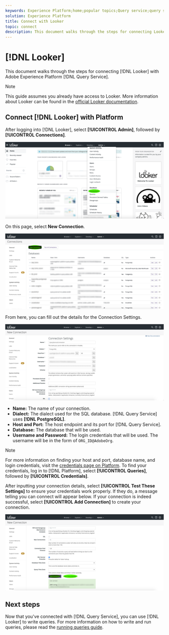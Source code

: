 ```yaml
---
keywords: Experience Platform;home;popular topics;Query service;query service;Looker;looker;connect to query service;
solution: Experience Platform
title: Connect with Looker
topic: connect
description: This document walks through the steps for connecting Looker with Adobe Experience Platform Query Service.
---
```


# [!DNL Looker]

This document walks through the steps for connecting [!DNL Looker] with Adobe Experience Platform [!DNL Query Service].

>[!NOTE]
>
> This guide assumes you already have access to Looker. More information about Looker can be found in the [official Looker documentation](https://docs.looker.com/).

## Connect [!DNL Looker] with Platform

After logging into [!DNL Looker], select **[!UICONTROL Admin]**, followed by **[!UICONTROL Connections]**.

![](../images/clients/looker/click-admin-connections.png)

On this page, select **New Connection**.

![](../images/clients/looker/click-new-connection.png)
   
From here, you can fill out the details for the Connection Settings.

![](../images/clients/looker/new-connection.png)

- **Name:** The name of your connection.
- **Dialect:** The dialect used for the SQL database. [!DNL Query Service] uses **[!DNL PostgreSQL]**.
- **Host and Port:** The host endpoint and its port for [!DNL Query Service]. 
- **Database:** The database that will be used. 
- **Username and Password:** The login credentials that will be used. The username will be in the form of `ORG_ID@AdobeOrg`. 

>[!NOTE]
>
>For more information on finding your host and port, database name, and login credentials, visit the [credentials page on Platform](https://platform.adobe.com/query/configuration). To find your credentials, log in to [!DNL Platform], select **[!UICONTROL Queries]**, followed by **[!UICONTROL Credentials]**.

After inputting your connection details, select **[!UICONTROL Test These Settings]** to ensure your credentials work properly. If they do, a message telling you can connect will appear below. If your connection is indeed successful, select **[!UICONTROL Add Connection]** to create your connection.

![](../images/clients/looker/click-test-connection.png)

## Next steps

Now that you've connected with [!DNL Query Service], you can use [!DNL Looker] to write queries. For more information on how to write and run queries, please read the [running queries guide](../best-practices/writing-queries.md).